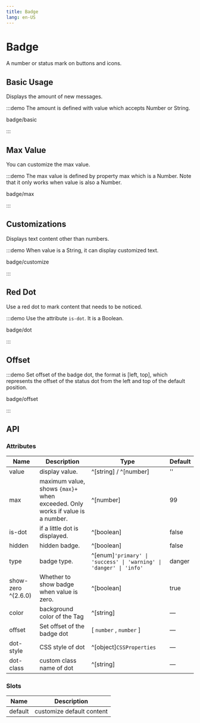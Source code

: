 ```yaml
---
title: Badge
lang: en-US
---
```


# Badge

A number or status mark on buttons and icons.

## Basic Usage

Displays the amount of new messages.

:::demo The amount is defined with value which accepts Number or String.

badge/basic

:::

## Max Value

You can customize the max value.

:::demo The max value is defined by property max which is a Number. Note that it only works when value is also a Number.

badge/max

:::

## Customizations

Displays text content other than numbers.

:::demo When value is a String, it can display customized text.

badge/customize

:::

## Red Dot

Use a red dot to mark content that needs to be noticed.

:::demo Use the attribute `is-dot`. It is a Boolean.

badge/dot

:::

## Offset

:::demo Set offset of the badge dot, the format is [left, top], which represents the offset of the status dot from the left and top of the default position.

badge/offset

:::

## API

### Attributes

| Name               | Description                                                                   | Type                                                               | Default |
| ------------------ | ----------------------------------------------------------------------------- | ------------------------------------------------------------------ | ------- |
| value              | display value.                                                                | ^[string] / ^[number]                                              | ''      |
| max                | maximum value, shows `{max}+` when exceeded. Only works if value is a number. | ^[number]                                                          | 99      |
| is-dot             | if a little dot is displayed.                                                 | ^[boolean]                                                         | false   |
| hidden             | hidden badge.                                                                 | ^[boolean]                                                         | false   |
| type               | badge type.                                                                   | ^[enum]`'primary' \| 'success' \| 'warning' \| 'danger' \| 'info'` | danger  |
| show-zero ^(2.6.0) | Whether to show badge when value is zero.                                     | ^[boolean]                                                         | true    |
| color              | background color of the Tag                                                   | ^[string]                                                          | —       |
| offset             | Set offset of the badge dot                                                   | [ `number` , `number` ]                                            | —       |
| dot-style          | CSS style of dot                                                              | ^[object]`CSSProperties`                                           | —       |
| dot-class          | custom class name of dot                                                      | ^[string]                                                          | —       |

### Slots

| Name    | Description               |
| ------- | ------------------------- |
| default | customize default content |
